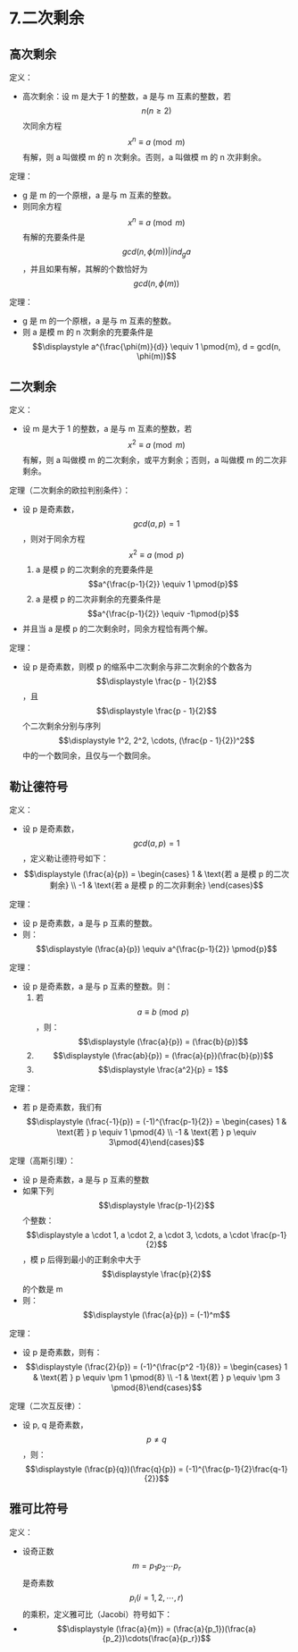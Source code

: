 # 7.二次剩余

## 高次剩余

定义：

* 高次剩余：设 m 是大于 1 的整数，a 是与 m 互素的整数，若 $$n (n \ge 2)$$ 次同余方程 $$x^n \equiv a \pmod{m}$$ 有解，则 a 叫做模 m 的 n 次剩余。否则，a 叫做模 m 的 n 次非剩余。

定理：

* g 是 m 的一个原根，a 是与 m 互素的整数。
* 则同余方程 $$x^n \equiv a \pmod{m}$$ 有解的充要条件是 $$gcd(n, \phi(m)) | ind_g a$$，并且如果有解，其解的个数恰好为 $$gcd(n, \phi(m))$$

定理：

* g 是 m 的一个原根，a 是与 m 互素的整数。
* 则 a 是模 m 的 n 次剩余的充要条件是 $$\displaystyle a^{\frac{\phi(m)}{d}} \equiv 1 \pmod{m}, d = gcd(n, \phi(m))$$

## 二次剩余

定义：

* 设 m 是大于 1 的整数，a 是与 m 互素的整数，若 $$x^2 \equiv a \pmod{m}$$ 有解，则 a 叫做模 m 的二次剩余，或平方剩余；否则，a 叫做模 m 的二次非剩余。

定理（二次剩余的欧拉判别条件）：

* 设 p 是奇素数，$$gcd(a, p) = 1$$，则对于同余方程 $$x^2 \equiv a \pmod{p}$$
  1. a 是模 p 的二次剩余的充要条件是 $$a^{\frac{p-1}{2}} \equiv 1 \pmod{p}$$
  2. a 是模 p 的二次非剩余的充要条件是 $$a^{\frac{p-1}{2}} \equiv -1\pmod{p}$$
* 并且当 a 是模 p 的二次剩余时，同余方程恰有两个解。

定理：

* 设 p 是奇素数，则模 p 的缩系中二次剩余与非二次剩余的个数各为 $$\displaystyle \frac{p - 1}{2}$$，且 $$\displaystyle \frac{p - 1}{2}$$ 个二次剩余分别与序列 $$\displaystyle 1^2, 2^2, \cdots, (\frac{p - 1}{2})^2$$ 中的一个数同余，且仅与一个数同余。

## 勒让德符号

定义：

* 设 p 是奇素数，$$gcd(a, p) = 1$$，定义勒让德符号如下：
* $$\displaystyle (\frac{a}{p}) = \begin{cases} 1 & \text{若 a 是模 p 的二次剩余} \\ -1 & \text{若 a 是模 p 的二次非剩余} \end{cases}$$

定理：

* 设 p 是奇素数，a 是与 p 互素的整数。
* 则：$$\displaystyle (\frac{a}{p}) \equiv a^{\frac{p-1}{2}} \pmod{p}$$

定理：

* 设 p 是奇素数，a 是与 p 互素的整数。则：
  1. 若 $$a \equiv b \pmod{p}$$，则：$$\displaystyle (\frac{a}{p}) = (\frac{b}{p})$$
  2. $$\displaystyle (\frac{ab}{p}) = (\frac{a}{p})(\frac{b}{p})$$
  3. $$\displaystyle \frac{a^2}{p} = 1$$

定理：

* 若 p 是奇素数，我们有 $$\displaystyle (\frac{-1}{p}) = (-1)^{\frac{p-1}{2}} = \begin{cases} 1 & \text{若 } p \equiv 1 \pmod{4} \\ -1 & \text{若 } p \equiv  3\pmod{4}\end{cases}$$

定理（高斯引理）：

* 设 p 是奇素数，a 是与 p 互素的整数
* 如果下列 $$\displaystyle \frac{p-1}{2}$$ 个整数：$$\displaystyle a \cdot 1, a \cdot 2, a \cdot 3, \cdots, a \cdot \frac{p-1}{2}$$，模 p 后得到最小的正剩余中大于 $$\displaystyle \frac{p}{2}$$ 的个数是 m
* 则：$$\displaystyle (\frac{a}{p}) = (-1)^m$$

定理：

* 设 p 是奇素数，则有：
* $$\displaystyle (\frac{2}{p}) = (-1)^{\frac{p^2 -1}{8}} = \begin{cases} 1 & \text{若 } p \equiv \pm 1 \pmod{8} \\ -1 & \text{若 } p \equiv \pm 3 \pmod{8}\end{cases}$$

定理（二次互反律）：

* 设 p, q 是奇素数，$$p \not= q​$$，则：$$\displaystyle (\frac{p}{q})(\frac{q}{p}) = (-1)^{\frac{p-1}{2}\frac{q-1}{2}}​$$

## 雅可比符号

定义：

* 设奇正数 $$m = p_1 p_2 \cdots p_r$$ 是奇素数 $$p_i (i = 1, 2, \cdots, r)$$ 的乘积，定义雅可比（Jacobi）符号如下：
* $$\displaystyle (\frac{a}{m}) = (\frac{a}{p_1})(\frac{a}{p_2})\cdots(\frac{a}{p_r})$$
